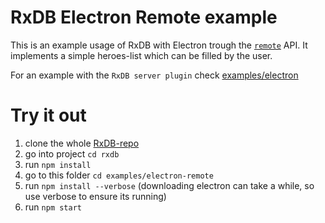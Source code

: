 # RxDB Electron Remote example

This is an example usage of RxDB with Electron trough the [`remote`](https://electronjs.org/docs/api/remote) API. It implements a simple heroes-list which can be filled by the user.

For an example with the `RxDB server plugin` check [examples/electron](../electron)

# Try it out
1. clone the whole [RxDB-repo](https://github.com/pubkey/rxdb)
2. go into project `cd rxdb`
3. run `npm install`
4. go to this folder `cd examples/electron-remote`
5. run `npm install --verbose` (downloading electron can take a while, so use verbose to ensure its running)
6. run `npm start`
